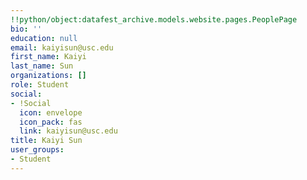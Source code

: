 ```yaml
---
!!python/object:datafest_archive.models.website.pages.PeoplePage
bio: ''
education: null
email: kaiyisun@usc.edu
first_name: Kaiyi
last_name: Sun
organizations: []
role: Student
social:
- !Social
  icon: envelope
  icon_pack: fas
  link: kaiyisun@usc.edu
title: Kaiyi Sun
user_groups:
- Student
---
```


    